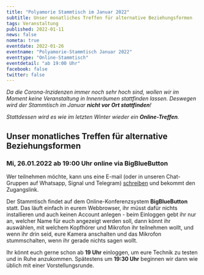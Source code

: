 ```yaml
---
title: "Polyamorie Stammtisch im Januar 2022"
subtitle: Unser monatliches Treffen für alternative Beziehungsformen
tags: Veranstaltung
published: 2022-01-11
news: false
nometa: true
eventdate: 2022-01-26
eventname: "Polyamorie-Stammtisch Januar 2022"
eventtype: "Online-Stammtisch"
eventdetail: "ab 19:00 Uhr"
facebook: false
twitter: false
---
```


_Da die Corona-Inzidenzen immer noch sehr hoch sind, wollen wir im Moment keine Veranstaltung in Innenräumen stattfinden lassen. Deswegen wird der Stammtisch im Januar **nicht vor Ort stattfinden**!_

_Stattdessen wird es wie im letzten Winter wieder ein **Online-Treffen**._

## Unser monatliches Treffen für alternative Beziehungsformen

### Mi, 26.01.2022 ab 19:00 Uhr online via BigBlueButton

Wer teilnehmen möchte, kann uns eine E-mail (oder in unseren Chat-Gruppen auf Whatsapp, Signal und Telegram) [schreiben](/kontakt/) und bekommt den Zugangslink.

Der Stammtisch findet auf dem Online-Konferenzsystem **BigBlueButton** statt. Das läuft einfach in eurem Webbrowser, ihr müsst dafür nichts installieren und auch keinen Account anlegen - beim Einloggen gebt ihr nur an, welcher Name für euch angezeigt werden soll, dann könnt ihr auswählen, mit welchem Kopfhörer und Mikrofon ihr teilnehmen wollt, und wenn ihr drin seid, eure Kamera anschalten und das Mikrofon stummschalten, wenn ihr gerade nichts sagen wollt.

Ihr könnt euch gerne schon ab **19 Uhr** einloggen, um eure Technik zu testen und in Ruhe anzukommen. Spätestens um **19:30 Uhr** beginnen wir dann wie üblich mit einer Vorstellungsrunde.
